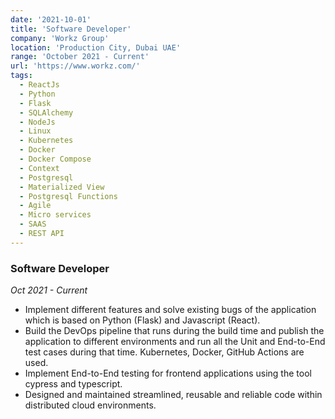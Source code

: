 ```yaml
---
date: '2021-10-01'
title: 'Software Developer'
company: 'Workz Group'
location: 'Production City, Dubai UAE'
range: 'October 2021 - Current'
url: 'https://www.workz.com/'
tags:
  - ReactJs
  - Python
  - Flask
  - SQLAlchemy
  - NodeJs
  - Linux
  - Kubernetes
  - Docker
  - Docker Compose
  - Context
  - Postgresql
  - Materialized View
  - Postgresql Functions
  - Agile
  - Micro services
  - SAAS
  - REST API
---
```


### Software Developer

_Oct 2021 - Current_

>

- Implement different features and solve existing bugs of the application which is based on Python (Flask) and Javascript (React).
- Build the DevOps pipeline that runs during the build time and publish the application to different environments and run all the Unit and End-to-End test cases during that time. Kubernetes, Docker, GitHub Actions are used.
- Implement End-to-End testing for frontend applications using the tool cypress and typescript.
- Designed and maintained streamlined, reusable and reliable code within distributed cloud environments.
